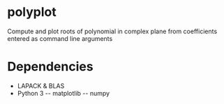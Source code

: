 # polyplot
Compute and plot roots of polynomial in complex plane from coefficients entered as command line arguments 

# Dependencies
- LAPACK & BLAS
- Python 3
-- matplotlib
-- numpy
